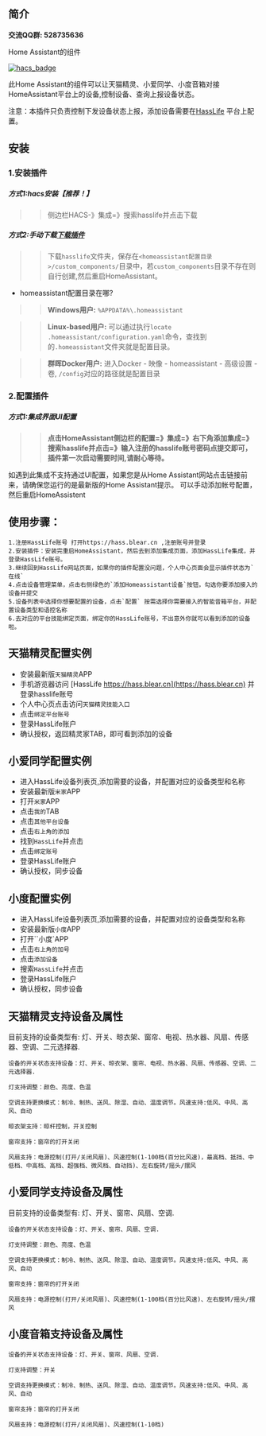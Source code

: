 ## 简介

**交流QQ群: 528735636**

Home Assistant的组件

[![hacs_badge](https://img.shields.io/badge/HACS-Custom-41BDF5.svg?style=for-the-badge)](https://github.com/hacs/integration)

此Home Assistant的组件可以让天猫精灵、小爱同学、小度音箱对接HomeAssistant平台上的设备,控制设备、查询上报设备状态。

注意：本插件只负责控制下发设备状态上报，添加设备需要在[HassLife](https://hass.blear.cn) 平台上配置。

## 安装

### 1.安装插件

##### 方式1:hacs安装【推荐！】
>>侧边栏HACS-》集成=》搜索hasslife并点击下载

##### 方式2:手动下载[下载插件](https://gitee.com/blear/HassLife)
>>下载`hasslife`文件夹，保存在`<homeassistant配置目录>/custom_components/`目录中，若`custom_components`目录不存在则自行创建,然后重启HomeAssistant。
- homeassistant配置目录在哪?

>>**Windows用户:** `%APPDATA%\.homeassistant`

>>**Linux-based用户:** 可以通过执行`locate .homeassistant/configuration.yaml`命令，查找到的`.homeassistant`文件夹就是配置目录。

>>**群晖Docker用户:** 进入Docker - 映像 - homeassistant - 高级设置 - 卷, `/config`对应的路径就是配置目录


### 2.配置插件
##### 方式1:集成界面UI配置
>>**点击HomeAssistant侧边栏的配置=》集成=》右下角添加集成=》搜索hasslife并点击=》输入注册的hasslife账号密码点提交即可，插件第一次启动需要时间,请耐心等待。**

如遇到此集成不支持通过UI配置，如果您是从Home Assistant网站点击链接前来，请确保您运行的是最新版的Home Assistant提示。
可以手动添加帐号配置，然后重启HomeAssistent

## 使用步骤：
	1.注册HassLife账号 打开https://hass.blear.cn ,注册账号并登录
	2.安装插件：安装完重启HomeAssistant，然后去到添加集成页面，添加HassLife集成，并登录HassLife账号。
	3.继续回到HassLife网站页面，如果你的插件配置没问题，个人中心页面会显示插件状态为`在线`
	4.点击设备管理菜单，点击右侧绿色的`添加Homeassistant设备`按钮，勾选你要添加接入的设备并提交
	5.设备列表中选择你想要配置的设备，点击`配置` 按需选择你需要接入的智能音箱平台，并配置设备类型和语控名称
	6.去对应的平台技能绑定页面，绑定你的HassLife账号，不出意外你就可以看到添加的设备啦。

## 天猫精灵配置实例
* 安装最新版`天猫精灵`APP
* 手机游览器访问 [HassLife https://hass.blear.cn](https://hass.blear.cn) 并登录hasslife账号
* 个人中心页点击访问`天猫精灵技能入口`
* 点击`绑定平台账号`
* 登录HassLife账户
* 确认授权，返回精灵家TAB，即可看到添加的设备

## 小爱同学配置实例
* 进入HassLife设备列表页,添加需要的设备，并配置对应的设备类型和名称
* 安装最新版`米家`APP
* 打开`米家`APP
* 点击`我的`TAB
* 点击`其他平台设备`
* 点击`右上角的添加`
* 找到`HassLife`并点击
* 点击`绑定账号`
* 登录HassLife账户
* 确认授权，同步设备

## 小度配置实例
* 进入HassLife设备列表页,添加需要的设备，并配置对应的设备类型和名称
* 安装最新版`小度`APP
* 打开``小度`APP
* 点击`右上角的加号`
* 点击`添加设备`
* 搜索`HassLife`并点击
* 登录HassLife账户
* 确认授权，同步设备

## 天猫精灵支持设备及属性

目前支持的设备类型有: 灯、开关、晾衣架、窗帘、电视、热水器、风扇、传感器、空调、二元选择器.

    设备的开关状态支持设备：灯、开关、晾衣架、窗帘、电视、热水器、风扇、传感器、空调、二元选择器.
    
    灯支持调整：颜色、亮度、色温
    
    空调支持更换模式：制冷、制热、送风、除湿、自动、温度调节。风速支持:低风、中风、高风、自动
    
	晾衣架支持：晾杆控制，开关控制
    
	窗帘支持：窗帘的打开关闭
    
	风扇支持：电源控制(打开/关闭风扇)、风速控制(1-100档(百分比风速)，最高档、抵挡、中低档、中高档、高档、超强档、微风档、自动挡)、左右旋转/摇头/摆风



## 小爱同学支持设备及属性

目前支持的设备类型有: 灯、开关、窗帘、风扇、空调.

    设备的开关状态支持设备：灯、开关、窗帘、风扇、空调.
    
	灯支持调整：颜色、亮度、色温
    
	空调支持更换模式：制冷、制热、送风、除湿、自动、温度调节。风速支持:低风、中风、高风、自动
    
	窗帘支持：窗帘的打开关闭
    
	风扇支持：电源控制(打开/关闭风扇)、风速控制(1-100档(百分比风速)、左右旋转/摇头/摆风
	

	
## 小度音箱支持设备及属性

    设备的开关状态支持设备：灯、开关、窗帘、风扇、空调.
    
	灯支持调整：开关
    
	空调支持更换模式：制冷、制热、送风、除湿、自动、温度调节。风速支持:低风、中风、高风、自动
    
	窗帘支持：窗帘的打开关闭
    
	风扇支持：电源控制(打开/关闭风扇)、风速控制(1-10档)
